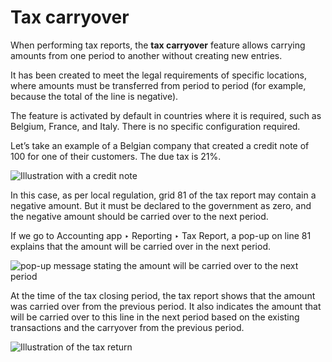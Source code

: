 # Tax carryover

When performing tax reports, the **tax carryover** feature allows carrying amounts from one period
to another without creating new entries.

It has been created to meet the legal requirements of specific locations, where amounts must be
transferred from period to period (for example, because the total of the line is negative).

The feature is activated by default in countries where it is required, such as Belgium, France, and
Italy. There is no specific configuration required.

Let’s take an example of a Belgian company that created a credit note of 100 for one of their
customers. The due tax is 21%.

![Illustration with a credit note](applications/finance/accounting/reporting/tax_carryover/belgian-example.png)

In this case, as per local regulation, grid 81 of the tax report may contain a negative amount. But
it must be declared to the government as zero, and the negative amount should be carried over to the
next period.

If we go to Accounting app ‣ Reporting ‣ Tax Report, a pop-up on line 81
explains that the amount will be carried over in the next period.

![pop-up message stating the amount will be carried over to the next period](applications/finance/accounting/reporting/tax_carryover/pop-up.png)

At the time of the tax closing period, the tax report shows that the amount was carried over from
the previous period. It also indicates the amount that will be carried over to this line in the next
period based on the existing transactions and the carryover from the previous period.

![Illustration of the tax return](applications/finance/accounting/reporting/tax_carryover/tax-return.png)
